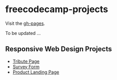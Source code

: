 # freecodecamp-projects

Visit the [gh-pages](https://society765.github.io/freecodecamp-projects/). 

To be updated ...

## Responsive Web Design Projects 

* [Tribute Page](./Responsive_Web_Design/Tribute_Page/index.html)
* [Survey Form](./Responsive_Web_Design/Survey_Form/index.html)
* [Product Landing Page](./Responsive_Web_Design/Product_Landing_Page/index.html)

